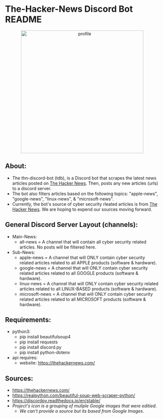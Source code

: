 # The-Hacker-News Discord Bot README

<p align="center">
  <img width="400" alt="profile" src="https://user-images.githubusercontent.com/15916367/154154660-dccf0534-a1f3-49a5-9664-f082fbcdb05e.png">
</p>

## About:
- The thn-discord-bot (tdb), is a Discord bot that scrapes the latest news articles posted on [The Hacker News](https://thehackernews.com/). Then, posts any new articles (urls) to a discord server.
- The bot also filters articles based on the following topics: "apple-news", "google-news", "linux-news", & "microsoft-news".
- Currently, the bot's source of cyber security rleated articles is from [The Hacker News](https://thehackernews.com/). We are hoping to expend our sources moving forward.

## General Discord Server Layout (channels):
- Main-News:
    - all-news  = A channel that will contain all cyber security related articles. No posts will be filtered here.
- Sub-News:
    - apple-news = A channel that will ONLY contain cyber security related articles related to all APPLE products (software & hardware).
    - google-news = A channel that will ONLY contain cyber security related articles related to all GOOGLE products (software & hardware).
    - linux-news = A channel that will ONLY contain cyber security related articles related to all LINUX-BASED products (software & hardware).
    - microsoft-news = A channel that will ONLY contain cyber security related articles related to all MICROSOFT products (software & hardware).

## Requirements:
- python3:
    - pip install beautifulsoup4
    - pip install requests
    - pip install discord.py
    - pip install python-dotenv
- api requires:
    - website: https://thehackernews.com/

## Sources:
- https://thehackernews.com/
- https://realpython.com/beautiful-soup-web-scraper-python/
- https://discordpy.readthedocs.io/en/stable/
- <em>Project's icon is a grouping of muliple Google images that were editied</em>.
  - <em>We can't provide a source but its based from Google Images</em>.

